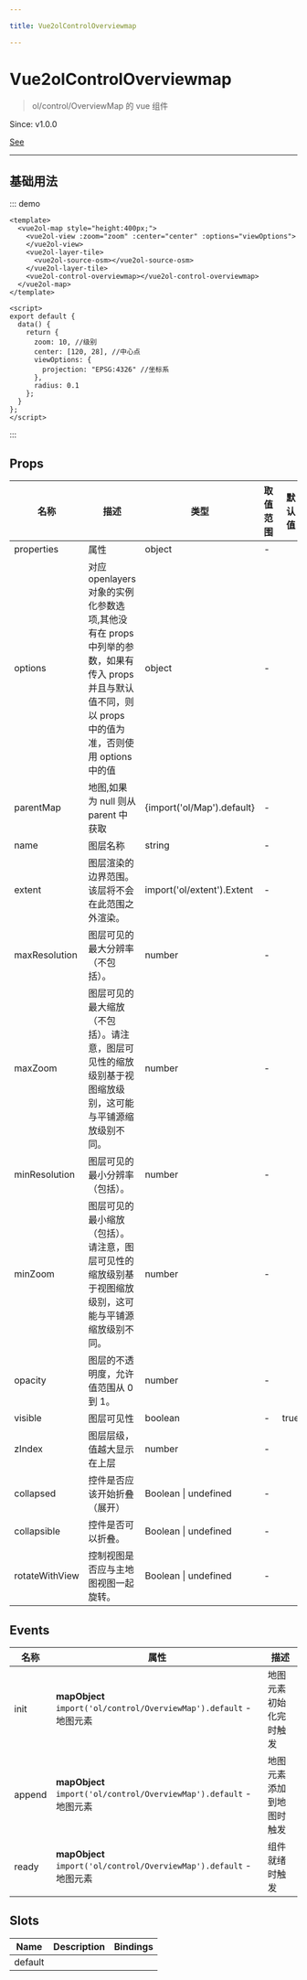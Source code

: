 ```yaml
---

title: Vue2olControlOverviewmap

---
```


# Vue2olControlOverviewmap

> ol/control/OverviewMap 的 vue 组件

Since: v1.0.0

[See](https://openlayers.org/en/latest/apidoc/module-ol_control_OverviewMap-OverviewMap.html)

---

## 基础用法

::: demo

```vue
<template>
  <vue2ol-map style="height:400px;">
    <vue2ol-view :zoom="zoom" :center="center" :options="viewOptions">
    </vue2ol-view>
    <vue2ol-layer-tile>
      <vue2ol-source-osm></vue2ol-source-osm>
    </vue2ol-layer-tile>
    <vue2ol-control-overviewmap></vue2ol-control-overviewmap>
  </vue2ol-map>
</template>

<script>
export default {
  data() {
    return {
      zoom: 10, //级别
      center: [120, 28], //中心点
      viewOptions: {
        projection: "EPSG:4326" //坐标系
      },
      radius: 0.1
    };
  }
};
</script>
```

:::

## Props

| 名称           | 描述                                                                                                                                                  | 类型                       | 取值范围 | 默认值 |
| -------------- | ----------------------------------------------------------------------------------------------------------------------------------------------------- | -------------------------- | -------- | ------ |
| properties     | 属性                                                                                                                                                  | object                     | -        |        |
| options        | 对应 openlayers 对象的实例化参数选项,其他没有在 props 中列举的参数，如果有传入 props 并且与默认值不同，则以 props 中的值为准，否则使用 options 中的值 | object                     | -        |        |
| parentMap      | 地图,如果为 null 则从 parent 中获取                                                                                                                   | {import('ol/Map').default} | -        |        |
| name           | 图层名称                                                                                                                                              | string                     | -        |        |
| extent         | 图层渲染的边界范围。该层将不会在此范围之外渲染。                                                                                                      | import('ol/extent').Extent | -        |        |
| maxResolution  | 图层可见的最大分辨率（不包括）。                                                                                                                      | number                     | -        |        |
| maxZoom        | 图层可见的最大缩放（不包括）。请注意，图层可见性的缩放级别基于视图缩放级别，这可能与平铺源缩放级别不同。                                              | number                     | -        |        |
| minResolution  | 图层可见的最小分辨率（包括）。                                                                                                                        | number                     | -        |        |
| minZoom        | 图层可见的最小缩放（包括）。请注意，图层可见性的缩放级别基于视图缩放级别，这可能与平铺源缩放级别不同。                                                | number                     | -        |        |
| opacity        | 图层的不透明度，允许值范围从 0 到 1。                                                                                                                 | number                     | -        |        |
| visible        | 图层可见性                                                                                                                                            | boolean                    | -        | true   |
| zIndex         | 图层层级，值越大显示在上层                                                                                                                            | number                     | -        |        |
| collapsed      | 控件是否应该开始折叠（展开）                                                                                                                          | Boolean \| undefined       | -        |        |
| collapsible    | 控件是否可以折叠。                                                                                                                                    | Boolean \| undefined       | -        |        |
| rotateWithView | 控制视图是否应与主地图视图一起旋转。                                                                                                                  | Boolean \| undefined       | -        |        |

## Events

| 名称   | 属性                                                                | 描述                     |
| ------ | ------------------------------------------------------------------- | ------------------------ |
| init   | **mapObject** `import('ol/control/OverviewMap').default` - 地图元素 | 地图元素初始化完时触发   |
| append | **mapObject** `import('ol/control/OverviewMap').default` - 地图元素 | 地图元素添加到地图时触发 |
| ready  | **mapObject** `import('ol/control/OverviewMap').default` - 地图元素 | 组件就绪时触发           |

## Slots

| Name    | Description | Bindings |
| ------- | ----------- | -------- |
| default |             |          |
